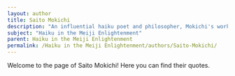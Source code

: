 ```yaml
---
layout: author
title: Saito Mokichi
description: "An influential haiku poet and philosopher, Mokichi's works reflect a profound connection to nature, exploring philosophical themes through his observations of the natural world."
subject: "Haiku in the Meiji Enlightenment"
parent: Haiku in the Meiji Enlightenment
permalink: /Haiku in the Meiji Enlightenment/authors/Saito-Mokichi/
---
```


Welcome to the page of Saito Mokichi! Here you can find their quotes.
